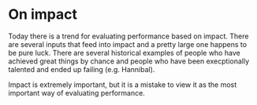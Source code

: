 # On impact

Today there is a trend for evaluating performance based on impact. There are several inputs that feed into impact and a pretty large one happens to be pure luck. There are several historical examples of people who have achieved great things by chance and people who have been execptionally talented and ended up failing (e.g. Hannibal).

Impact is extremely important, but it is a mistake to view it as the most important way of evaluating performance.
